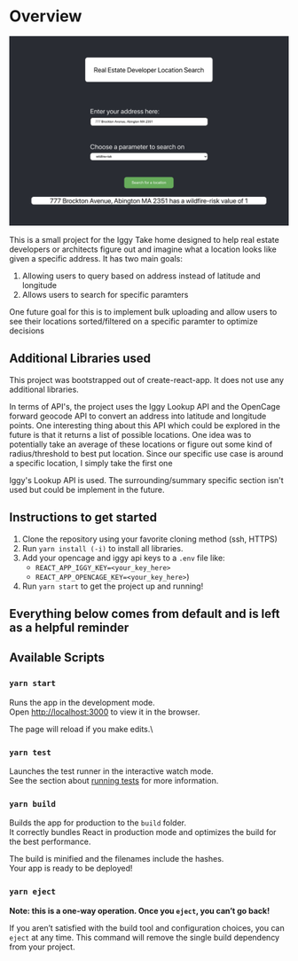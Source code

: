 # Overview

![Image of what the project looks like](public/img1.png)

This is a small project for the Iggy Take home designed to help real estate developers or architects figure out and imagine what a location looks like given
a specific address. It has two main goals:

1. Allowing users to query based on address instead of latitude and longitude
2. Allows users to search for specific paramters

One future goal for this is to implement bulk uploading and allow users to see their locations sorted/filtered on a specific paramter to optimize decisions

## Additional Libraries used

This project was bootstrapped out of create-react-app. It does not use any additional libraries.

In terms of API's, the project uses the Iggy Lookup API and the OpenCage forward geocode API to convert an address into latitude and longitude points. One interesting thing about this API which could be explored in the future is that it returns a list of possible locations. One idea was to potentially take an average of these locations or figure out some kind of radius/threshold to best put location. Since our specific use case is around a specific location, I simply take the first one

Iggy's Lookup API is used. The surrounding/summary specific section isn't used but could be implement in the future.

## Instructions to get started

1. Clone the repository using your favorite cloning method (ssh, HTTPS)
2. Run `yarn install (-i)` to install all libraries.
3. Add your opencage and iggy api keys to a `.env` file like:
    - `REACT_APP_IGGY_KEY=<your_key_here>`
    - `REACT_APP_OPENCAGE_KEY=<your_key_here>`)
4. Run `yarn start` to get the project up and running!

## Everything below comes from default and is left as a helpful reminder

## Available Scripts

### `yarn start`

Runs the app in the development mode.\
Open [http://localhost:3000](http://localhost:3000) to view it in the browser.

The page will reload if you make edits.\

### `yarn test`

Launches the test runner in the interactive watch mode.\
See the section about [running tests](https://facebook.github.io/create-react-app/docs/running-tests) for more information.

### `yarn build`

Builds the app for production to the `build` folder.\
It correctly bundles React in production mode and optimizes the build for the best performance.

The build is minified and the filenames include the hashes.\
Your app is ready to be deployed!

### `yarn eject`

**Note: this is a one-way operation. Once you `eject`, you can’t go back!**

If you aren’t satisfied with the build tool and configuration choices, you can `eject` at any time. This command will remove the single build dependency from your project.
